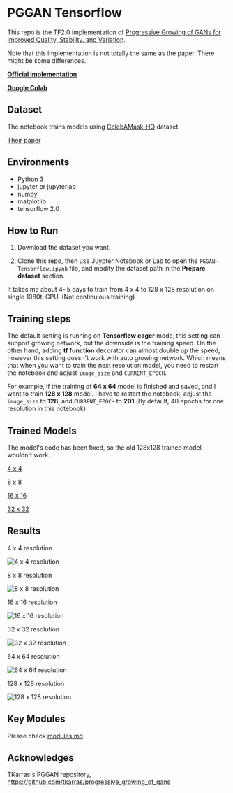 # PGGAN Tensorflow

This repo is the TF2.0 implementation of [Progressive Growing of GANs for Improved Quality, Stability, and Variation](https://arxiv.org/abs/1710.10196). 

Note that this implementation is not totally the same as the paper. There might be some differences.

**[Official implementation](https://github.com/tkarras/progressive_growing_of_gans)**

**[Google Colab](https://colab.research.google.com/drive/1SdfNdom68koJLdhl3wumjOOvPgfdBJV9?usp=sharing#scrollTo=LOsY-eRGT2wt)**

## Dataset

The notebook trains models using [CelebAMask-HQ](https://github.com/switchablenorms/CelebAMask-HQ) dataset. 

[Their paper](https://arxiv.org/abs/1907.11922)

## Environments

* Python 3
* jupyter or jupyterlab
* numpy
* matplotlib
* tensorflow 2.0

## How to Run

1. Download the dataset you want.

2. Clone this repo, then use Juypter Notebook or Lab to open the `PGGAN-Tensorflow.ipynb`     file, and modify the dataset path in the **Prepare dataset** section.

It takes me about 4~5 days to train from 4 x 4 to 128 x 128 resolution on single 1080ti GPU.
(Not continuious training)

## Training steps

The default setting is running on **Tensorflow eager** mode, this setting can support growing network, but the downside is the training speed. On the other hand, adding **tf function** decorator can almost double up the speed, however this setting doesn't work with auto growing network. Which means that when you want to train the next resolution model, you need to restart the notebook and adjust `image_size` and `CURRENT_EPOCH`.

For example, if the training of **64 x 64** model is finished and saved, and I want to train **128 x 128** model. I have to restart the notebook, adjust the `image_size` to **128**, and `CURRENT_EPOCH` to **201** (By default, 40 epochs for one resolution in this notebook)

## Trained Models

The model's code has been fixed, so the old 128x128 trained model wouldn't work.

[4 x 4](https://drive.google.com/file/d/1Ik00cF0xN_l7nUsmSxZgHR0YdIGhDkrY/view?usp=sharing)

[8 x 8](https://drive.google.com/file/d/1yHjHf0p3djt3O-8ezdO6q9Cyj0bVW1W5/view?usp=sharing)

[16 x 16](https://drive.google.com/file/d/1POBSffJBwh4oAkA3Ve0hkj5PrCo8NkAK/view?usp=sharing)

[32 x 32](https://drive.google.com/file/d/1sMIZk-iwzxeEsT2bOyyhR8hfXbNwCC_Q/view?usp=sharing)


## Results

4 x 4 resolution

![4 x 4 resolution](./gifs/4x4.gif)

8 x 8 resolution

![8 x 8 resolution](./gifs/8x8.gif)

16 x 16 resolution

![16 x 16 resolution](./gifs/16x16.gif)

32 x 32 resolution

![32 x 32 resolution](./gifs/32x32.gif)

64 x 64 resolution

![64 x 64 resolution](./gifs/64x64.gif)

128 x 128 resolution

![128 x 128 resolution](./gifs/128x128.gif)

## Key Modules

Please check [modules.md](./modules.md).

## Acknowledges

TKarras's PGGAN repository, https://github.com/tkarras/progressive_growing_of_gans
